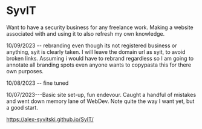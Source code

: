 # SyvIT
Want to have a security business for any freelance work. Making a website associated with and using it to also refresh my own knowledge.

10/09/2023 -- rebranding even though its not registered business or anything, syit is clearly taken. I will leave the domain url as syit, to avoid broken links.
Assuming i would have to rebrand regardless so I am going to annotate all branding spots even anyone wants to copypasta this for there own purposes.

10/08/2023 -- fine tuned

10/07/2023---Basic site set-up, fun endevour. Caught a handful of mistakes and went down memory lane of WebDev. Note quite the way I want yet, but a good start.


https://alex-syvitski.github.io/SyIT/

